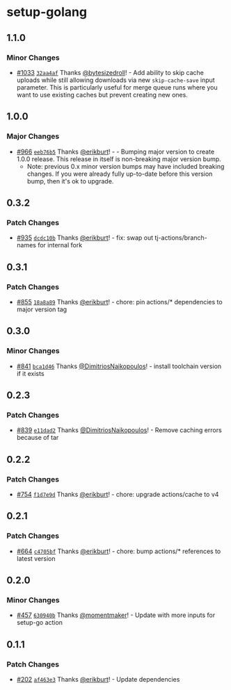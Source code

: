 # setup-golang

## 1.1.0

### Minor Changes

- [#1033](https://github.com/smartcontractkit/.github/pull/1033)
  [`32aa4af`](https://github.com/smartcontractkit/.github/commit/32aa4af511c63ecda71d9e3fbb91e4159f720857)
  Thanks [@bytesizedroll](https://github.com/bytesizedroll)! - Add ability to
  skip cache uploads while still allowing downloads via new `skip-cache-save`
  input parameter. This is particularly useful for merge queue runs where you
  want to use existing caches but prevent creating new ones.

## 1.0.0

### Major Changes

- [#966](https://github.com/smartcontractkit/.github/pull/966)
  [`eeb76b5`](https://github.com/smartcontractkit/.github/commit/eeb76b5870e3c17856d5a60fd064a053c023b5f5)
  Thanks [@erikburt](https://github.com/erikburt)! - - Bumping major version to
  create 1.0.0 release. This release in itself is non-breaking major version
  bump.
  - Note: previous 0.x minor version bumps may have included breaking changes.
    If you were already fully up-to-date before this version bump, then it's ok
    to upgrade.

## 0.3.2

### Patch Changes

- [#935](https://github.com/smartcontractkit/.github/pull/935)
  [`dcdc10b`](https://github.com/smartcontractkit/.github/commit/dcdc10badaa0702553d4aa2c8311b4239b48be2c)
  Thanks [@erikburt](https://github.com/erikburt)! - fix: swap out
  tj-actions/branch-names for internal fork

## 0.3.1

### Patch Changes

- [#855](https://github.com/smartcontractkit/.github/pull/855)
  [`18a8a89`](https://github.com/smartcontractkit/.github/commit/18a8a89b23006355003b705d55acaf329c384d94)
  Thanks [@erikburt](https://github.com/erikburt)! - chore: pin actions/\*
  dependencies to major version tag

## 0.3.0

### Minor Changes

- [#841](https://github.com/smartcontractkit/.github/pull/841)
  [`bca1d46`](https://github.com/smartcontractkit/.github/commit/bca1d461d8a970e967f33960e3c5932f0cd74159)
  Thanks [@DimitriosNaikopoulos](https://github.com/DimitriosNaikopoulos)! -
  install toolchain version if it exists

## 0.2.3

### Patch Changes

- [#839](https://github.com/smartcontractkit/.github/pull/839)
  [`e11dad2`](https://github.com/smartcontractkit/.github/commit/e11dad26e54b45a6db2dd400c300f8d221965dac)
  Thanks [@DimitriosNaikopoulos](https://github.com/DimitriosNaikopoulos)! -
  Remove caching errors because of tar

## 0.2.2

### Patch Changes

- [#754](https://github.com/smartcontractkit/.github/pull/754)
  [`f1d7e9d`](https://github.com/smartcontractkit/.github/commit/f1d7e9d889b3205980a906ef4a89ba42577a69eb)
  Thanks [@erikburt](https://github.com/erikburt)! - chore: upgrade
  actions/cache to v4

## 0.2.1

### Patch Changes

- [#664](https://github.com/smartcontractkit/.github/pull/664)
  [`c4705bf`](https://github.com/smartcontractkit/.github/commit/c4705bfdbf6c8e57c080d82a3c4f013aa96a2dfb)
  Thanks [@erikburt](https://github.com/erikburt)! - chore: bump actions/\*
  references to latest version

## 0.2.0

### Minor Changes

- [#457](https://github.com/smartcontractkit/.github/pull/457)
  [`630940b`](https://github.com/smartcontractkit/.github/commit/630940bfd9128c8833e27d7ebf937cf02f9ea3c5)
  Thanks [@momentmaker](https://github.com/momentmaker)! - Update with more
  inputs for setup-go action

## 0.1.1

### Patch Changes

- [#202](https://github.com/smartcontractkit/.github/pull/202)
  [`af463e3`](https://github.com/smartcontractkit/.github/commit/af463e3a584be3b85ae85e7a48f288a2098275cd)
  Thanks [@erikburt](https://github.com/erikburt)! - Update dependencies
